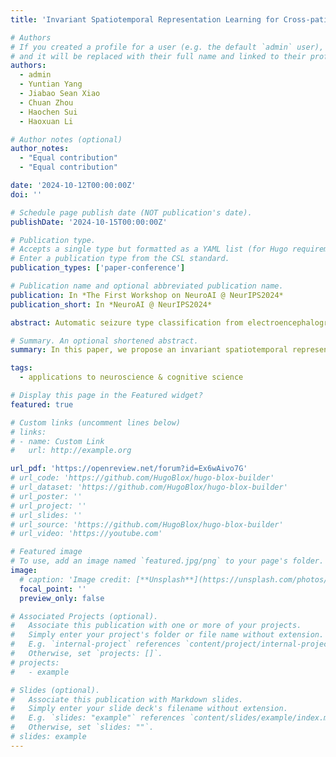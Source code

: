 ```yaml
---
title: 'Invariant Spatiotemporal Representation Learning for Cross-patient Seizure Classification'

# Authors
# If you created a profile for a user (e.g. the default `admin` user), write the username (folder name) here
# and it will be replaced with their full name and linked to their profile.
authors:
  - admin
  - Yuntian Yang
  - Jiabao Sean Xiao
  - Chuan Zhou
  - Haochen Sui
  - Haoxuan Li

# Author notes (optional)
author_notes:
  - "Equal contribution"
  - "Equal contribution"

date: '2024-10-12T00:00:00Z'
doi: ''

# Schedule page publish date (NOT publication's date).
publishDate: '2024-10-15T00:00:00Z'

# Publication type.
# Accepts a single type but formatted as a YAML list (for Hugo requirements).
# Enter a publication type from the CSL standard.
publication_types: ['paper-conference']

# Publication name and optional abbreviated publication name.
publication: In *The First Workshop on NeuroAI @ NeurIPS2024*
publication_short: In *NeuroAI @ NeurIPS2024*

abstract: Automatic seizure type classification from electroencephalogram (EEG) data can help clinicians to better diagnose epilepsy. Although many previous studies have focused on the classification problem of seizure EEG data, most of these methods require that there is no distribution shift between training data and test data, which greatly limits the applicability in real-world scenarios. In this paper, we propose an invariant spatiotemporal representation learning method for cross-patient seizure classification. Specifically, we first split the spatiotemporal EEG data into different environments based on heterogeneous risk minimization to reflect the spurious correlations. We then learn invariant spatiotemporal representations and train the seizure classification model based on the learned representations to achieve accurate seizure-type classification across various environments. The experiments are conducted on the largest public EEG dataset, the Temple University Hospital Seizure Corpus (TUSZ) dataset, and the experimental results demonstrate the effectiveness of our method.

# Summary. An optional shortened abstract.
summary: In this paper, we propose an invariant spatiotemporal representation learning method for cross-patient seizure classification. 

tags:
  - applications to neuroscience & cognitive science

# Display this page in the Featured widget?
featured: true

# Custom links (uncomment lines below)
# links:
# - name: Custom Link
#   url: http://example.org

url_pdf: 'https://openreview.net/forum?id=Ex6wAivo7G'
# url_code: 'https://github.com/HugoBlox/hugo-blox-builder'
# url_dataset: 'https://github.com/HugoBlox/hugo-blox-builder'
# url_poster: ''
# url_project: ''
# url_slides: ''
# url_source: 'https://github.com/HugoBlox/hugo-blox-builder'
# url_video: 'https://youtube.com'

# Featured image
# To use, add an image named `featured.jpg/png` to your page's folder.
image:
  # caption: 'Image credit: [**Unsplash**](https://unsplash.com/photos/pLCdAaMFLTE)'
  focal_point: ''
  preview_only: false

# Associated Projects (optional).
#   Associate this publication with one or more of your projects.
#   Simply enter your project's folder or file name without extension.
#   E.g. `internal-project` references `content/project/internal-project/index.md`.
#   Otherwise, set `projects: []`.
# projects:
#   - example

# Slides (optional).
#   Associate this publication with Markdown slides.
#   Simply enter your slide deck's filename without extension.
#   E.g. `slides: "example"` references `content/slides/example/index.md`.
#   Otherwise, set `slides: ""`.
# slides: example
---
```

